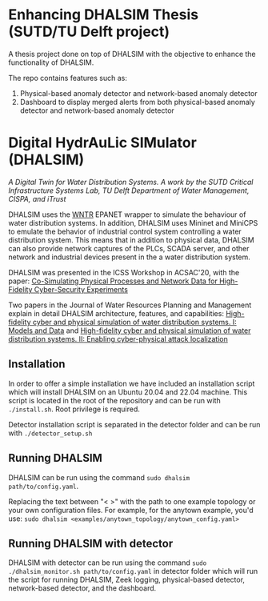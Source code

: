 # Enhancing DHALSIM Thesis (SUTD/TU Delft project)
A thesis project done on top of DHALSIM with the objective to enhance the functionality of DHALSIM. 

The repo contains features such as:
1. Physical-based anomaly detector and network-based anomaly detector
2. Dashboard to display merged alerts from both physical-based anomaly detector and network-based anomaly detector

# Digital HydrAuLic SIMulator (DHALSIM)
_A Digital Twin for Water Distribution Systems. A work by the SUTD Critical Infrastructure Systems Lab, TU Delft Department of Water Management, CISPA, and iTrust_

DHALSIM uses the [WNTR](https://wntr.readthedocs.io/en/latest/index.html) EPANET wrapper to simulate the behaviour of water distribution systems. In addition, DHALSIM uses Mininet and MiniCPS to emulate the behavior of industrial control system controlling a water distribution system. This means that in addition to physical data, DHALSIM can also provide network captures of the PLCs, SCADA server, and other network and industrial devices present in the a water distribution system.

DHALSIM was presented in the ICSS Workshop in ACSAC'20, with the paper: [Co-Simulating Physical Processes and Network Data for High-Fidelity Cyber-Security Experiments](https://dl.acm.org/doi/abs/10.1145/3442144.3442147)

Two papers in the Journal of Water Resources Planning and Management explain in detail DHALSIM architecture, features, and capabilities: [High-fidelity cyber and physical simulation of water distribution systems. I: Models and Data](https://ascelibrary.org/doi/abs/10.1061/JWRMD5.WRENG-5853) and [High-fidelity cyber and physical simulation of water distribution systems. II: Enabling cyber-physical attack localization](https://ascelibrary.org/doi/abs/10.1061/JWRMD5.WRENG-5854)
 

## Installation

In order to offer a simple installation we have included an installation script which will install DHALSIM on an Ubuntu 20.04 and 22.04 machine. This script is located in the root of the repository and can be run with ```./install.sh```. Root privilege is required.

Detector installation script is separated in the detector folder and can be run with ```./detector_setup.sh```

## Running DHALSIM

DHALSIM can be run using the command ```sudo dhalsim path/to/config.yaml```.

Replacing the text between "< >" with the path to one example topology or your own configuration files. For example, for the anytown example, you'd use:
```sudo dhalsim <examples/anytown_topology/anytown_config.yaml>```

## Running DHALSIM with detector

DHALSIM with detector can be run using the command ```sudo ./dhalsim_monitor.sh path/to/config.yaml``` in detector folder which will run the script for running DHALSIM, Zeek logging, physical-based detector, network-based detector, and the dashboard.

